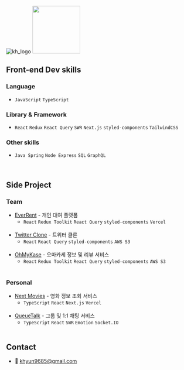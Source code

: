 ![kh_logo](https://user-images.githubusercontent.com/73919235/193058972-03211f18-894f-4187-8c6a-6706d0d60cc4.jpg)
<img src="https://user-images.githubusercontent.com/73919235/196759856-c5ce95b3-14cb-4d43-9ebd-c195a3988e51.png" height="130px" />

## Front-end Dev skills
### Language
- `JavaScript` `TypeScript`
### Library & Framework
- `React` `Redux` `React Query` `SWR` `Next.js` `styled-components` `TailwindCSS`
### Other skills
- `Java Spring` `Node Express` `SQL` `GraphQL`
<br>

## Side Project
### Team
- [EverRent](https://github.com/ever-rent/ever-rent-FE) - 개인 대여 플랫폼
  - `React` `Redux Toolkit` `React Query` `styled-components` `Vercel`
  <br>
- [Twitter Clone](https://github.com/kwakhyun/twitter-clone-FE) - 트위터 클론
  - `React` `React Query` `styled-components` `AWS S3`
  <br>
- [OhMyKase](https://github.com/kwakhyun/oh-my-kase-FE) - 오마카세 정보 및 리뷰 서비스
  - `React` `Redux Toolkit` `React Query` `styled-components` `AWS S3`
  <br>
  
### Personal
- [Next Movies](https://github.com/kwakhyun/next-movies) - 영화 정보 조회 서비스
  - `TypeScript` `React` `Next.js` `Vercel`
  <br>
- [QueueTalk](https://github.com/kwakhyun/our-talk) - 그룹 및 1:1 채팅 서비스
  - `TypeScript` `React` `SWR` `Emotion` `Socket.IO`
  <br>
  
## Contact
- 📧 khyun9685@gmail.com
